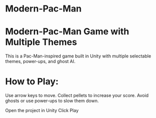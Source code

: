 # Modern-Pac-Man

# Modern-Pac-Man Game with Multiple Themes

This is a Pac-Man-inspired game built in Unity with multiple selectable themes, power-ups, and ghost AI. 

# How to Play:
Use arrow keys to move.
Collect pellets to increase your score.
Avoid ghosts or use power-ups to slow them down.

Open the project in Unity
Click Play
